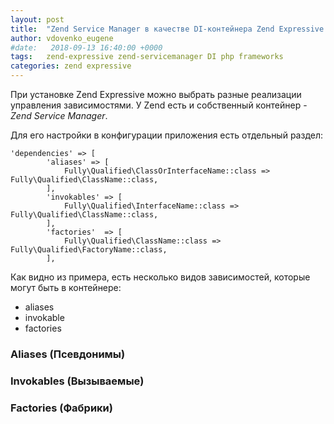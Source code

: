 ```yaml
---
layout: post
title:  "Zend Service Manager в качестве DI-контейнера Zend Expressive 3"
author: vdovenko_eugene
#date:   2018-09-13 16:40:00 +0000
tags:   zend-expressive zend-servicemanager DI php frameworks
categories: zend expressive
---
```


При установке Zend Expressive можно выбрать разные реализации управления зависимостями. 
У Zend есть и собственный контейнер - *Zend Service Manager*.

Для его настройки в конфигурации приложения есть отдельный раздел: 
```
'dependencies' => [
        'aliases' => [
            Fully\Qualified\ClassOrInterfaceName::class => Fully\Qualified\ClassName::class,
        ],
        'invokables' => [
            Fully\Qualified\InterfaceName::class => Fully\Qualified\ClassName::class,
        ],
        'factories'  => [
            Fully\Qualified\ClassName::class => Fully\Qualified\FactoryName::class,
        ],
```

Как видно из примера, есть несколько видов зависимостей, которые могут быть в контейнере:
- aliases
- invokable
- factories

### Aliases (Псевдонимы)

### Invokables (Вызываемые)

### Factories (Фабрики)